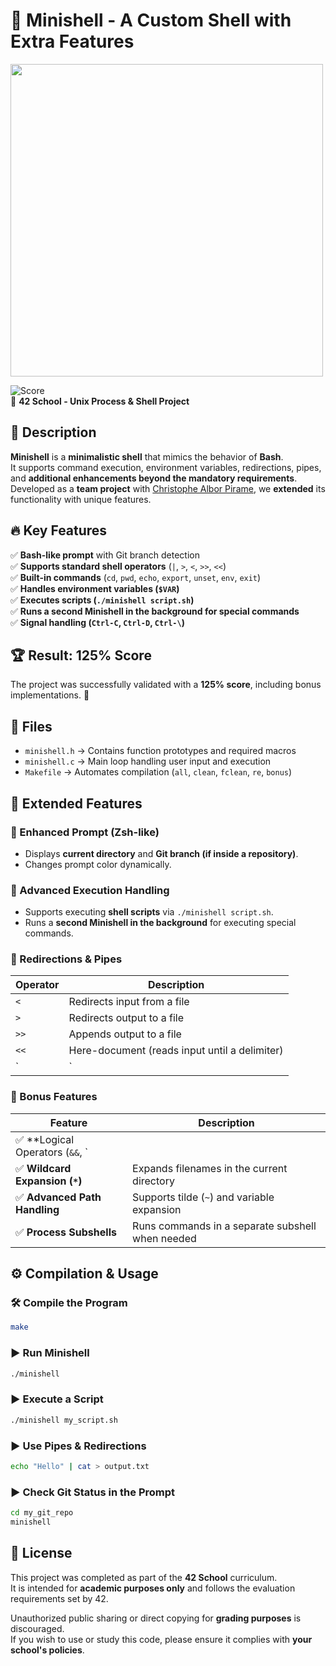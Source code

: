 # 🐚 Minishell - A Custom Shell with Extra Features

<img src="https://github.com/user-attachments/assets/93df974f-f713-4013-83ab-fcc961d6988f" width="500">

![Score](https://img.shields.io/badge/Score-125%25-brightgreen)  
📌 **42 School - Unix Process & Shell Project**  

## 📝 Description
**Minishell** is a **minimalistic shell** that mimics the behavior of **Bash**.  
It supports command execution, environment variables, redirections, pipes, and **additional enhancements beyond the mandatory requirements**.  
Developed as a **team project** with [Christophe Albor Pirame](https://github.com/CronopioSalvaje), we **extended** its functionality with unique features.

## 🔥 Key Features
✅ **Bash-like prompt** with Git branch detection  
✅ **Supports standard shell operators** (`|`, `>`, `<`, `>>`, `<<`)  
✅ **Built-in commands** (`cd`, `pwd`, `echo`, `export`, `unset`, `env`, `exit`)  
✅ **Handles environment variables (`$VAR`)**  
✅ **Executes scripts (`./minishell script.sh`)**  
✅ **Runs a second Minishell in the background for special commands**  
✅ **Signal handling (`Ctrl-C`, `Ctrl-D`, `Ctrl-\`)**  

## 🏆 Result: **125% Score**
The project was successfully validated with a **125% score**, including bonus implementations. 🎉

## 📁 Files
- `minishell.h` → Contains function prototypes and required macros  
- `minishell.c` → Main loop handling user input and execution  
- `Makefile` → Automates compilation (`all`, `clean`, `fclean`, `re`, `bonus`)  

## 🚀 Extended Features
### **📌 Enhanced Prompt (Zsh-like)**
- Displays **current directory** and **Git branch (if inside a repository)**.
- Changes prompt color dynamically.

### **📌 Advanced Execution Handling**
- Supports executing **shell scripts** via `./minishell script.sh`.
- Runs a **second Minishell in the background** for executing special commands.

### **📌 Redirections & Pipes**
| Operator | Description |
|----------|-------------|
| `<` | Redirects input from a file |
| `>` | Redirects output to a file |
| `>>` | Appends output to a file |
| `<<` | Here-document (reads input until a delimiter) |
| `|` | Pipes command output to the next command |

### **📌 Bonus Features**
| Feature | Description |
|---------|-------------|
| ✅ **Logical Operators (`&&`, `||`)** | Executes commands based on success/failure |
| ✅ **Wildcard Expansion (`*`)** | Expands filenames in the current directory |
| ✅ **Advanced Path Handling** | Supports tilde (`~`) and variable expansion |
| ✅ **Process Subshells** | Runs commands in a separate subshell when needed |

## ⚙️ Compilation & Usage
### 🛠 **Compile the Program**
```sh
make
``` 

### ▶️ **Run Minishell**
```sh
./minishell  
```

### ▶️ **Execute a Script**
```sh
./minishell my_script.sh  
```

### ▶️ **Use Pipes & Redirections**
```sh
echo "Hello" | cat > output.txt  
```

### ▶️ **Check Git Status in the Prompt**
```sh
cd my_git_repo  
minishell
```

## 📜 License

This project was completed as part of the **42 School** curriculum.  
It is intended for **academic purposes only** and follows the evaluation requirements set by 42.  

Unauthorized public sharing or direct copying for **grading purposes** is discouraged.  
If you wish to use or study this code, please ensure it complies with **your school's policies**.  
